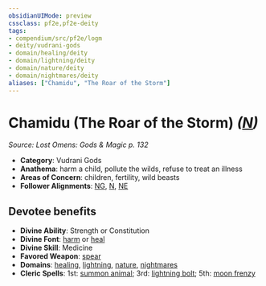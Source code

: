 ```yaml
---
obsidianUIMode: preview
cssclass: pf2e,pf2e-deity
tags:
- compendium/src/pf2e/logm
- deity/vudrani-gods
- domain/healing/deity
- domain/lightning/deity
- domain/nature/deity
- domain/nightmares/deity
aliases: ["Chamidu", "The Roar of the Storm"]
---
```

# Chamidu (The Roar of the Storm) *([N](rules/traits/n-b1.md "Neutral Alignment Trait"))*  
*Source: Lost Omens: Gods & Magic p. 132*  

- **Category**: Vudrani Gods
- **Anathema**: harm a child, pollute the wilds, refuse to treat an illness
- **Areas of Concern**: children, fertility, wild beasts
- **Follower Alignments**: [NG](rules/traits/ng-b1.md "Neutral Good Alignment Trait"), [N](rules/traits/n-b1.md "Neutral Alignment Trait"), [NE](rules/traits/ne-b1.md "Neutral Evil Alignment Trait")

## Devotee benefits

- **Divine Ability**: Strength or Constitution
- **Divine Font**: [harm](harm.md) or [heal](heal.md)
- **Divine Skill**: Medicine
- **Favored Weapon**: [spear](spear.md)
- **Domains**: [healing](Reference/Compendium/Setting/domains.md#Healing), [lightning](Reference/Compendium/Setting/domains.md#Lightning), [nature](Reference/Compendium/Setting/domains.md#Nature), [nightmares](Reference/Compendium/Setting/domains.md#Nightmares)
- **Cleric Spells**: 1st: [summon animal](summon-animal.md); 3rd: [lightning bolt](lightning-bolt.md); 5th: [moon frenzy](Reference/Compendium/Spells/moon-frenzy.md)